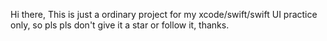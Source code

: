 Hi there,
This is just a ordinary project for my xcode/swift/swift UI practice only, so pls pls don't give it a star or follow it, thanks.
